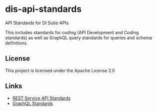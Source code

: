 # dis-api-standards

API Standards for DI Suite APIs

This includes standards for coding (API Development and Coding standards) as well as GraphQL query standards for queries and schema definitions.

## License

This project is licensed under the Apache License 2.0

## Links

- [REST Service API Standards](./docs/REST.md)
- [GraphQL Standards](./docs/GraphQL.md)
